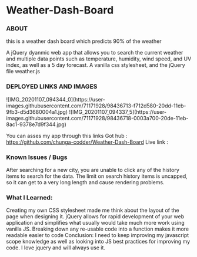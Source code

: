 # Weather-Dash-Board

<h3> ABOUT </h3>

this is a weather dash board which predicts 90% of the weather

A jQuery dyanmic web app that allows you to search the current weather and multiple data points such as temperature, humidity, wind speed, and UV index, as well as a 5 day forecast.
A vanilla css stylesheet, and the jQuery file weather.js
<h3> DEPLOYED LINKS AND IMAGES </h3>
![IMG_20201107_094344_0](https://user-images.githubusercontent.com/71171928/98436713-f712d580-20dd-11eb-9fb3-d5d3680004a1.jpg)
![IMG_20201107_094337_5](https://user-images.githubusercontent.com/71171928/98436718-0003a700-20de-11eb-8ac1-9378e7d9f344.jpg)

You can asses my app through this links 
Got hub : https://github.com/chunga-codder/Weather-Dash-Board
Live link : 

<h3>Known Issues / Bugs</h3>

After searching for a new city, you are unable to click any of the history items to search for the data.
The limit on search history items is uncapped, so it can get to a very long length and cause rendering problems.

<h3>What I Learned:</h3>

Creating my own CSS stylesheet made me think about the layout of the page when designing it.
jQuery allows for rapid development of your web application and simplifies what usually would take much more work using vanilla JS.
Breaking down any re-usable code into a function makes it more readable easier to code
Conclusion:
I need to keep improving my javascript scope knowledge as well as looking into JS best practices for improving my code.
I love jquery and will always use it.
